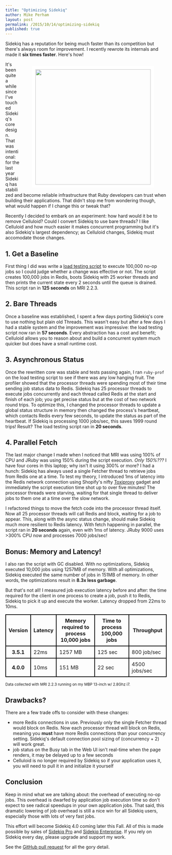 ```yaml
---
title: "Optimizing Sidekiq"
author: Mike Perham
layout: post
permalink: /2015/10/14/optimizing-sidekiq
published: true
---
```


Sidekiq has a reputation for being much faster than its competition but
there's always room for improvement. I recently rewrote its internals
and made it **six times faster**.  Here's how!

<figure style="float: right;">
  <img style="border: solid white 10px;" src="http://cdn.shopify.com/s/files/1/0154/2777/products/Sidekiq_-_Detail_1024x1024.jpg" width="360px" />
</figure>

It's been quite a while since I've touched Sidekiq's core design.  That
was intentional: for the last year Sidekiq has stabilized and become
reliable infrastructure that Ruby developers can trust when
building their applications.  That didn't stop me from wondering though,
what would happen if I change this or tweak that?

Recently I decided to embark on an experiment: how hard would it be
to remove Celluloid?  Could I convert Sidekiq to use bare threads?
I like Celluloid and how much easier it makes concurrent programming but
it's also Sidekiq's largest dependency; as Celluloid changes, Sidekiq
must accomodate those changes.

## 1. Get a Baseline

First thing I did was write a [load testing script][0] to execute 100,000
no-op jobs so I could judge whether a change was effective or not.  The
script creates 100,000 jobs in Redis, boots Sidekiq with 25 worker threads
and then prints the current state every 2 seconds until the queue is
drained. This script ran in **125 seconds** on MRI 2.2.3.

## 2. Bare Threads

Once a baseline was established, I spent a few days porting Sidekiq's
core to use nothing but plain old Threads.  This wasn't easy but
after a few days I had a stable system and
the improvement was impressive: the load testing script now ran in **57
seconds**.  Every abstraction has a cost and benefit; Celluloid allows
you to reason about and build a concurrent system much quicker but does
have a small runtime cost.

## 3. Asynchronous Status

Once the rewritten core was stable and tests passing again, I ran `ruby-prof`
on the load testing script to see
if there was any low hanging fruit.  The profiler showed that the
processor threads were spending most of their time sending job status data to
Redis.  Sidekiq has 25 processor threads to execute jobs concurrently and each thread
called Redis at the start and finish of each job; you get precise status
but at the cost of two
network round trips.  To optimize this, I changed the
processor threads to update a global status structure in memory then
changed the process's heartbeat, which contacts Redis every few seconds,
to update the status as part of the heartbeat.  If Sidekiq is processing
1000 jobs/sec, this saves 1999 round trips!  Result?  The load testing
script ran in **20 seconds**.

## 4. Parallel Fetch

The last major change I made when I noticed that MRI was using 100% of
CPU and JRuby was using 150% during the script execution.  *Only 150%???*
I have four cores in this laptop; why isn't it using 300% or more?
I had a hunch: Sidekiq has always used a single Fetcher thread to
retrieve jobs from Redis one at a time.  To test my theory, I introduced 1ms of latency
into the Redis network connection using Shopify's nifty [Toxiproxy][2]
gadget and immediately the script execution time shot up to over five
minutes!  The processor threads were starving, waiting for that single
thread to deliver jobs to them one at a time over the slow network.

I refactored things to move the fetch code into the processor thread
itself.  Now all 25 processor threads will call Redis and block, waiting
for a job to appear.  This, along with the async status change, should
make Sidekiq much more resilient to Redis latency.  With fetch happening
in parallel, the script ran in **20 seconds** again, even with 1ms of latency.
JRuby 9000 uses >300% CPU now and processes 7000 jobs/sec!

## Bonus: Memory and Latency!

I also ran the script with GC disabled.  With no optimizations, Sidekiq
executed 10,000 jobs using 1257MB of memory.  With all optimizations,
Sidekiq executed the same number of jobs in 151MB of memory.  In other words, the
optimizations result in **8.3x less garbage**.

But that's not all!  I measured job execution latency before and after:
the time required for the client in one process to create a job, push it
to Redis, Sidekiq to pick it up and execute the worker.  Latency dropped
from 22ms to 10ms.

<style>
table {
  border-collapse: separate;
  border-spacing: 0;
  border: 1px solid #000;
}

th, td, caption {
  border: 1px solid #000;
  padding: 0.5em;
}
</style>
<table>
<tr><th>Version</th><th>Latency</th><th>Memory required to<br/> process 10,000 jobs</th><th>Time to process<br/> 100,000 jobs</th><th>Throughput</th></tr>
<tr><th>3.5.1</th><td>22ms</td><td>1257 MB</td><td>125 sec</td><td>800 job/sec</td></tr>
<tr><th>4.0.0</th><td>10ms</td><td>151 MB</td><td>22 sec</td><td>4500 jobs/sec</td></tr>
</table>
<small>Data collected with MRI 2.2.3 running on my MBP 13-inch w/ 2.8Ghz i7.</small>


## Drawbacks?

There are a few trade offs to consider with these changes:

- more Redis connections in use.  Previously only the single Fetcher
thread would block on Redis.  Now each processor thread will block
on Redis, meaning you **must** have more Redis connections than your
concurrency setting.  Sidekiq's default connection pool sizing of
(concurrency + 2) will work great.
- job status on the Busy tab in the Web UI isn't real-time when the page
renders, it may be delayed up to a few seconds
- Celluloid is no longer required by Sidekiq so if your application uses
it, you will need to pull it in and initialize it yourself

## Conclusion

Keep in mind what we are talking about: the overhead of executing no-op
jobs.  This overhead is dwarfed by application job execution time so
don't expect to see radical speedups in your own application jobs.  That
said, this dramatic lowering of job overhead is still a nice win for
all Sidekiq users, especially those with lots of very fast jobs.

This effort will become Sidekiq 4.0 coming later this Fall.  All of this
is made possible by sales of [Sidekiq Pro][3] and [Sidekiq Enterprise][4].
If you rely on Sidekiq every day, please upgrade and support my work.

See the [GitHub pull request][1] for all the gory detail.


[0]: https://github.com/mperham/sidekiq/blob/master/bin/sidekiqload
[1]: https://github.com/mperham/sidekiq/pull/2593
[2]: https://github.com/shopify/toxiproxy
[3]: http://sidekiq.org
[4]: http://sidekiq.org
